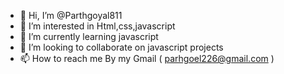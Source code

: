 - 👋 Hi, I’m @Parthgoyal811
- 👀 I’m interested in Html,css,javascript
- 🌱 I’m currently learning javascript
- 💞️ I’m looking to collaborate on javascript projects
- 📫 How to reach me By my Gmail ( parhgoel226@gmail.com )
<!---
Parthgoyal811/Parthgoyal811 is a ✨ special ✨ repository because its `README.md` (this file) appears on your GitHub profile.
You can click the Preview link to take a look at your changes.
--->
